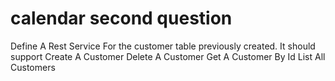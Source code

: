 # calendar second question
Define A Rest Service For the customer table previously created.
It should support
Create A Customer
Delete A Customer
Get A Customer By Id
List All Customers